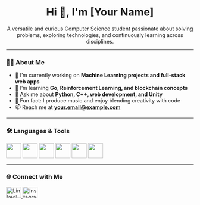 <h1 align="center">Hi 👋, I'm [Your Name]</h1>

<p align="center">
  A versatile and curious Computer Science student passionate about solving problems, exploring technologies, and continuously learning across disciplines.
</p>

---

### 👨‍💻 About Me

- 🔭 I’m currently working on **Machine Learning projects and full-stack web apps**
- 🌱 I’m learning **Go, Reinforcement Learning, and blockchain concepts**
- 💬 Ask me about **Python, C++, web development, and Unity**
- 🎵 Fun fact: I produce music and enjoy blending creativity with code
- 📫 Reach me at **your.email@example.com**

---

### 🛠️ Languages & Tools

<p>
  <img src="https://cdn.jsdelivr.net/gh/devicons/devicon/icons/python/python-original.svg" width="40" />
  <img src="https://cdn.jsdelivr.net/gh/devicons/devicon/icons/javascript/javascript-original.svg" width="40" />
  <img src="https://cdn.jsdelivr.net/gh/devicons/devicon/icons/react/react-original.svg" width="40" />
  <img src="https://cdn.jsdelivr.net/gh/devicons/devicon/icons/nodejs/nodejs-original.svg" width="40" />
  <img src="https://cdn.jsdelivr.net/gh/devicons/devicon/icons/cplusplus/cplusplus-original.svg" width="40" />
  <img src="https://cdn.jsdelivr.net/gh/devicons/devicon/icons/mongodb/mongodb-original.svg" width="40" />
</p>

---

### 🌐 Connect with Me

<p>
  <a href="https://linkedin.com/in/yourlinkedin" target="_blank">
    <img src="https://cdn.jsdelivr.net/npm/simple-icons@v3/icons/linkedin.svg" alt="LinkedIn" height="30" width="40" />
  </a>
  <a href="https://instagram.com/yourinsta" target="_blank">
    <img src="https://cdn.jsdelivr.net/npm/simple-icons@v3/icons/instagram.svg" alt="Instagram" height="30" width="40" />
  </a>
</p>
